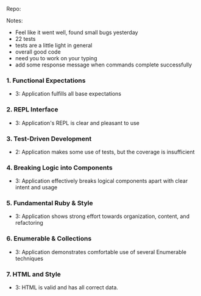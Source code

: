 Repo:

Notes:

* Feel like it went well, found small bugs yesterday
* 22 tests
* tests are a little light in general
* overall good code
* need you to work on your typing
* add some response message when commands complete successfully

### 1. Functional Expectations

* 3: Application fulfills all base expectations

### 2. REPL Interface

* 3: Application's REPL is clear and pleasant to use

### 3. Test-Driven Development

* 2: Application makes some use of tests, but the coverage is insufficient

### 4. Breaking Logic into Components

* 3: Application effectively breaks logical components apart with clear intent and usage

### 5. Fundamental Ruby & Style

* 3:  Application shows strong effort towards organization, content, and refactoring

### 6. Enumerable & Collections

* 3: Application demonstrates comfortable use of several Enumerable techniques

### 7. HTML and Style

* 3: HTML is valid and has all correct data.

